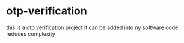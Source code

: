 # otp-verification
this is a otp verification project it can be added into ny software code reduces complexity
